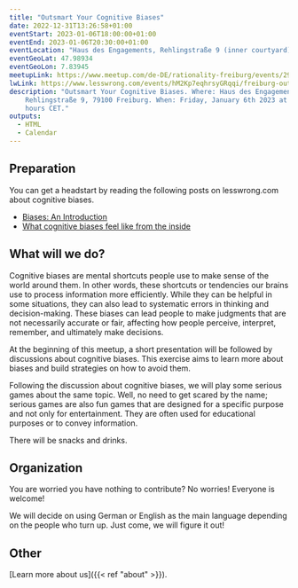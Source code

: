 ```yaml
---
title: "Outsmart Your Cognitive Biases"
date: 2022-12-31T13:26:58+01:00
eventStart: 2023-01-06T18:00:00+01:00
eventEnd: 2023-01-06T20:30:00+01:00
eventLocation: "Haus des Engagements, Rehlingstraße 9 (inner courtyard), 79100 Freiburg"
eventGeoLat: 47.98934
eventGeoLon: 7.83945
meetupLink: https://www.meetup.com/de-DE/rationality-freiburg/events/290632362/
lwLink: https://www.lesswrong.com/events/hM2Kp7eqhrsyGRqqi/freiburg-outsmart-your-cognitive-biases
description: "Outsmart Your Cognitive Biases. Where: Haus des Engagements,
    Rehlingstraße 9, 79100 Freiburg. When: Friday, January 6th 2023 at 18:00
    hours CET."
outputs:
  - HTML
  - Calendar
---
```


## Preparation

You can get a headstart by reading the following posts on lesswrong.com about
cognitive biases. 

* [Biases: An Introduction](https://www.lesswrong.com/posts/ptxnyfLWqRZ98wnYi/biases-an-introduction)
* [What cognitive biases feel like from the inside](https://www.lesswrong.com/posts/ERWeEA8op6s6tYCKy/what-cognitive-biases-feel-like-from-the-inside)


## What will we do?

Cognitive biases are mental shortcuts people use to make sense of the world
around them. In other words, these shortcuts or tendencies our brains use to
process information more efficiently. While they can be helpful in some
situations, they can also lead to systematic errors in thinking and
decision-making. These biases can lead people to make judgments that are not
necessarily accurate or fair, affecting how people perceive, interpret,
remember, and ultimately make decisions.

At the beginning of this meetup, a short presentation will be followed by
discussions about cognitive biases. This exercise aims to learn more about
biases and build strategies on how to avoid them.

Following the discussion about cognitive biases, we will play some serious
games about the same topic. Well, no need to get scared by the name; serious
games are also fun games that are designed for a specific purpose and not only
for entertainment. They are often used for educational purposes or to convey
information.

There will be snacks and drinks.


## Organization

You are worried you have nothing to contribute? No worries! Everyone is
welcome!

We will decide on using German or English as the main language depending on the
people who turn up. Just come, we will figure it out!


## Other

[Learn more about us]({{< ref "about" >}}).
